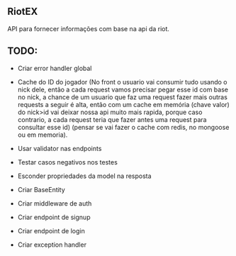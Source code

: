 ## RiotEX
API para fornecer informações com base na api da riot.

## TODO:
  - Criar error handler global

  - Cache do ID do jogador (No front o usuario vai consumir tudo usando o nick dele, então a cada request vamos precisar pegar esse id com base no nick, a chance de um usuario que faz uma request fazer mais outras requests a seguir é alta, então com um cache em memória (chave valor) do nick>id vai deixar nossa api muito mais rapida, porque caso contrario, a cada request teria que fazer antes uma request para consultar esse id) (pensar se vai fazer o cache com redis, no mongoose ou em memoria).

  - Usar validator nas endpoints

  - Testar casos negativos nos testes

  - Esconder propriedades da model na resposta

  - Criar BaseEntity

  - Criar middleware de auth

  - Criar endpoint de signup

  - Criar endpoint de login

  - Criar exception handler


